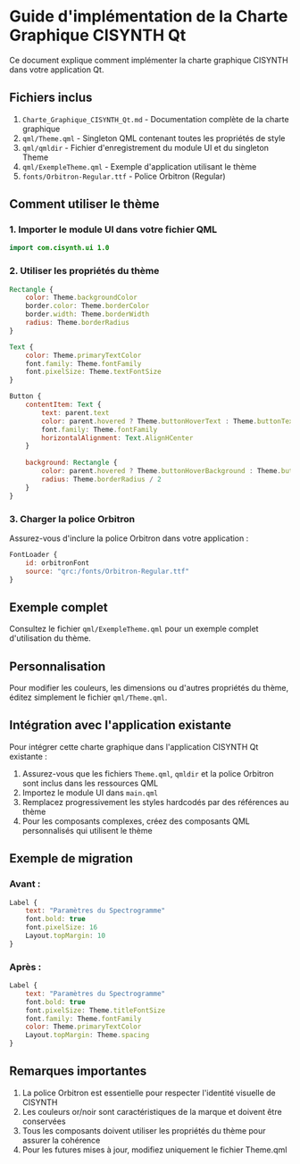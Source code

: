 # Guide d'implémentation de la Charte Graphique CISYNTH Qt

Ce document explique comment implémenter la charte graphique CISYNTH dans votre application Qt.

## Fichiers inclus

1. `Charte_Graphique_CISYNTH_Qt.md` - Documentation complète de la charte graphique
2. `qml/Theme.qml` - Singleton QML contenant toutes les propriétés de style
3. `qml/qmldir` - Fichier d'enregistrement du module UI et du singleton Theme
4. `qml/ExempleTheme.qml` - Exemple d'application utilisant le thème
5. `fonts/Orbitron-Regular.ttf` - Police Orbitron (Regular)

## Comment utiliser le thème

### 1. Importer le module UI dans votre fichier QML

```qml
import com.cisynth.ui 1.0
```

### 2. Utiliser les propriétés du thème

```qml
Rectangle {
    color: Theme.backgroundColor
    border.color: Theme.borderColor
    border.width: Theme.borderWidth
    radius: Theme.borderRadius
}

Text {
    color: Theme.primaryTextColor
    font.family: Theme.fontFamily
    font.pixelSize: Theme.textFontSize
}

Button {
    contentItem: Text {
        text: parent.text
        color: parent.hovered ? Theme.buttonHoverText : Theme.buttonText
        font.family: Theme.fontFamily
        horizontalAlignment: Text.AlignHCenter
    }
    
    background: Rectangle {
        color: parent.hovered ? Theme.buttonHoverBackground : Theme.buttonBackground
        radius: Theme.borderRadius / 2
    }
}
```

### 3. Charger la police Orbitron

Assurez-vous d'inclure la police Orbitron dans votre application :

```qml
FontLoader {
    id: orbitronFont
    source: "qrc:/fonts/Orbitron-Regular.ttf"
}
```

## Exemple complet

Consultez le fichier `qml/ExempleTheme.qml` pour un exemple complet d'utilisation du thème.

## Personnalisation

Pour modifier les couleurs, les dimensions ou d'autres propriétés du thème, éditez simplement le fichier `qml/Theme.qml`.

## Intégration avec l'application existante

Pour intégrer cette charte graphique dans l'application CISYNTH Qt existante :

1. Assurez-vous que les fichiers `Theme.qml`, `qmldir` et la police Orbitron sont inclus dans les ressources QML
2. Importez le module UI dans `main.qml`
3. Remplacez progressivement les styles hardcodés par des références au thème
4. Pour les composants complexes, créez des composants QML personnalisés qui utilisent le thème

## Exemple de migration

### Avant :

```qml
Label {
    text: "Paramètres du Spectrogramme"
    font.bold: true
    font.pixelSize: 16
    Layout.topMargin: 10
}
```

### Après :

```qml
Label {
    text: "Paramètres du Spectrogramme"
    font.bold: true
    font.pixelSize: Theme.titleFontSize
    font.family: Theme.fontFamily
    color: Theme.primaryTextColor
    Layout.topMargin: Theme.spacing
}
```

## Remarques importantes

1. La police Orbitron est essentielle pour respecter l'identité visuelle de CISYNTH
2. Les couleurs or/noir sont caractéristiques de la marque et doivent être conservées
3. Tous les composants doivent utiliser les propriétés du thème pour assurer la cohérence
4. Pour les futures mises à jour, modifiez uniquement le fichier Theme.qml
